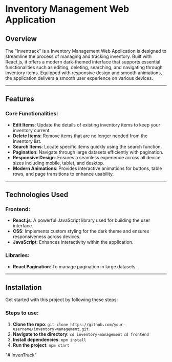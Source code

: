 # Inventory Management Web Application

## Overview

The "Inventrack" is a Inventory Management Web Application is designed to streamline the process of managing and tracking inventory. Built with React.js, it offers a modern dark-themed interface that supports essential functionalities such as editing, deleting, searching, and navigating through inventory items. Equipped with responsive design and smooth animations, the application delivers a smooth user experience on various devices.


---

## Features

### Core Functionalities:
- **Edit Items**: Update the details of existing inventory items to keep your inventory current.
- **Delete Items**: Remove items that are no longer needed from the inventory list.
- **Search Items**: Locate specific items quickly using the search function.
- **Pagination**: Navigate through large datasets efficiently with pagination.
- **Responsive Design**: Ensures a seamless experience across all device sizes including mobile, tablet, and desktop.
- **Modern Animations**: Provides interactive animations for buttons, table rows, and page transitions to enhance usability.

---

## Technologies Used

### Frontend:
- **React.js**: A powerful JavaScript library used for building the user interface.
- **CSS**: Implements custom styling for the dark theme and ensures responsiveness across devices.
- **JavaScript**: Enhances interactivity within the application.

### Libraries:
- **React Pagination**: To manage pagination in large datasets.

---

## Installation

Get started with this project by following these steps:

### Steps to use:

1. **Clone the repo**: `git clone https://github.com/your-username/inventory-management.git`
2. **Navigate to the directory**: `cd inventory-management` `cd frontend`
3. **Install dependencies**: `npm install`
4. **Run the project**: `npm start`

"# InvenTrack" 
